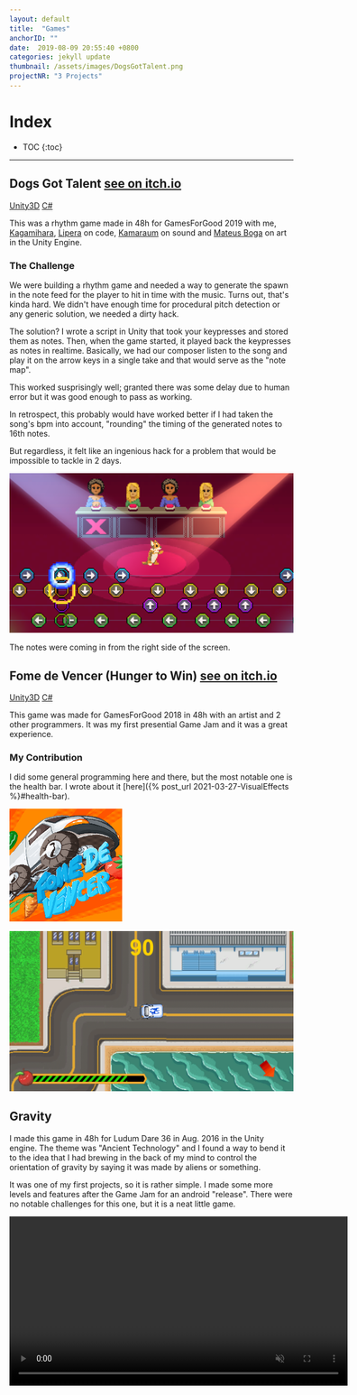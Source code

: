 ```yaml
---
layout: default
title:  "Games"
anchorID: ""
date:  2019-08-09 20:55:40 +0800
categories: jekyll update
thumbnail: /assets/images/DogsGotTalent.png
projectNR: "3 Projects"
---
```

<script async defer src="https://buttons.github.io/buttons.js"></script>

# Index

* TOC
{:toc}

---
## Dogs Got Talent <a href="https://mateusboga.itch.io/dogs-got-talent" class = "githubLink">see on itch.io</a>

<div markdown="0" class = "tagContainer">
<a href="#" class = "unityTag">Unity3D</a>
<a href="#" class = "csharpTag">C#</a>
</div>

This was a rhythm game made in 48h for GamesForGood 2019 with me, [Kagamihara](https://kagamihara.itch.io/), [Lipera](https://itch.io/profile/lipera) on code, [Kamaraum](https://itch.io/profile/kamaraum) on sound and [Mateus Boga](https://www.instagram.com/mateusboga/) on art in the Unity Engine.


### **The Challenge**

We were building a rhythm game and needed a way to generate the spawn in the note feed for the player to hit in time with the music. Turns out, that's kinda hard. We didn't have enough time for procedural pitch detection or any generic solution, we needed a dirty hack.

The solution? I wrote a script in Unity that took your keypresses and stored them as notes. Then, when the game started, it played back the keypresses as notes in realtime. Basically, we had our composer listen to the song and play it on the arrow keys in a single take and that would serve as the "note map".

This worked susprisingly well; granted there was some delay due to human error but it was good enough to pass as working.

In retrospect, this probably would have worked better if I had taken the song's bpm into account, "rounding" the timing of the generated notes to 16th notes.

But regardless, it felt like an ingenious hack for a problem that would be impossible to tackle in 2 days. 

![Test](/assets/images/DogsGotTalent2.png "Image")

The notes were coming in from the right side of the screen.

## Fome de Vencer (Hunger to Win) <a href="https://pedrocs21.itch.io/fome-de-vencer" class = "githubLink">see on itch.io</a>

<div markdown="0" class = "tagContainer">
<a href="#" class = "unityTag">Unity3D</a>
<a href="#" class = "csharpTag">C#</a>
</div>

This game was made for GamesForGood 2018 in 48h with an artist and 2 other programmers. It was my first presential Game Jam and it was a great experience.


### My Contribution 
I did some general programming here and there, but the most notable one is the health bar. I wrote about it [here]({% post_url 2021-03-27-VisualEffects %}#health-bar).


[comment]: <> (Doing this in html and not markdown so I can scale it down a little bit)
<img src="/assets/images/FomeDeVencer.png" width="200" height="200" />

![Test](/assets/images/FomeDeVencer2.png "Image")


## Gravity
I made this game in 48h for Ludum Dare 36 in Aug. 2016 in the Unity engine. The theme was "Ancient Technology" and I found a way to bend it to the idea that I had brewing in the back of my mind to control the orientation of gravity by saying it was made by aliens or something.

It was one of my first projects, so it is rather simple. I made some more levels and features after the Game Jam for an android "release". There were no notable challenges for this one, but it is a neat little game.

[comment]: <> (Video needs to be webm or reeconded with  ffmpeg -i Gravity.mp4 -vcodec h264 output.mp4)
<video width="600" muted autoplay controls>
    <source src="/assets/videos/Gravity.webm" type="video/webm">
</video>
